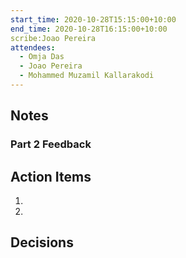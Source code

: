 ```yaml
---
start_time: 2020-10-28T15:15:00+10:00
end_time: 2020-10-28T16:15:00+10:00
scribe:Joao Pereira
attendees:
  - Omja Das
  - Joao Pereira
  - Mohammed Muzamil Kallarakodi
---
```


## Notes

### Part 2 Feedback



## Action Items

1. 
2.

## Decisions
